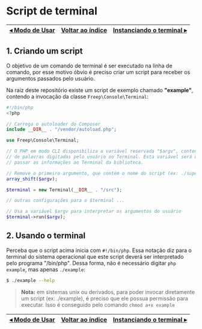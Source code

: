 # Script de terminal

[◂ Modo de Usar](01-modo-de-usar.md) | [Voltar ao índice](indice.md) | [Instanciando o terminal ▸](03-instanciando-o-terminal.md)
-- | -- | --

## 1. Criando um script

O objetivo de um comando de terminal é ser executado na linha de comando, por esse motivo óbvio é 
preciso criar um script para receber os argumentos passados pelo usuário.

Na raiz deste repositório existe um script de exemplo chamado **"example"**, contendo a invocação da classe `Freep\Console\Terminal`:

```php
#!/bin/php
<?php

// Carrega o autoloader do Composer
include __DIR__ . "/vendor/autoload.php";

use Freep\Console\Terminal;

// O PHP em modo CLI disponibiliza a variável reservada "$argv", contendo a lista 
// de palavras digitadas pelo usuário no Terminal. Esta variável será usada para
// passar as informações ao Terminal da biblioteca.

// Remove o primeiro argumento, que contém o nome do script (ex: ./superapp)
array_shift($argv);

$terminal = new Terminal(__DIR__ . "/src");

// outras configurações para o $terminal ...

// Usa a variável $argv para interpretar os argumentos do usuário
$terminal->run($argv);

```

## 2. Usando o terminal

Perceba que o script acima inicia com `#!/bin/php`. Essa notação diz para 
o terminal do sistema operacional que este script deverá ser interpretado pelo 
programa "/bin/php". Dessa forma, não é necessário digitar `php example`, mas apenas
`./example`:

```bash
$ ./example --help
```

> **Nota:** em sistemas unix ou derivados, para poder invocar diretamente um script (ex: ./example), é preciso que ele possua permissão para executar. Isso é conseguido pelo comando `chmod a+x example`

[◂ Modo de Usar](01-modo-de-usar.md) | [Voltar ao índice](indice.md) | [Instanciando o terminal ▸](03-instanciando-o-terminal.md)
-- | -- | --
